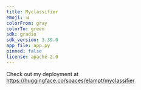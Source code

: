 ```yaml
---
title: Myclassifier
emoji: 📊
colorFrom: gray
colorTo: green
sdk: gradio
sdk_version: 3.39.0
app_file: app.py
pinned: false
license: apache-2.0
---
```


Check out my deployment at https://huggingface.co/spaces/elampt/myclassifier